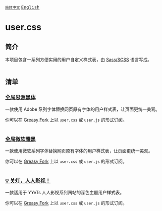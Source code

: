 [<kbd>`简体中文`</kbd>](https://github.com/francis-zhao/user.css#readme "读我")
[<kbd>English</kbd>](https://github.com/francis-zhao/user.css/blob/master/README.EN.md "Readme")

# user.css

## 简介

本项目包含一系列方便实用的用户自定义样式表，由 [Sass/SCSS](https://sass-lang.com/ "Sass: Syntactically Awesome Style Sheets") 语言写成。
<br>
<br>

## 清单

### [全局思源黑体](https://github.com/francis-zhao/user.css/tree/master/global-font-adobe)

一款使用 Adobe 系列字体替换网页原有字体的用户样式表，让页面更统一美观。

你可以在 [Greasy Fork](https://greasyfork.org/scripts/419362 "Greasy Fork") 上以 `user.css` 或 `user.js` 的形式订阅。
<br>
<br>

### [全局微软雅黑](https://github.com/francis-zhao/user.css/tree/master/global-font-microsoft)

一款使用微软系列字体替换网页原有字体的用户样式表，让页面更统一美观。

你可以在 [Greasy Fork](https://greasyfork.org/scripts/419363 "Greasy Fork") 上以 `user.css` 或 `user.js` 的形式订阅。
<br>
<br>

### [💡 关灯，人人影视！](https://github.com/francis-zhao/user.css/tree/master/theme-yyets-dark)

一款适用于 YYeTs 人人影视系列网站的深色主题用户样式表。

你可以在 [Greasy Fork](https://greasyfork.org/scripts/419366 "Greasy Fork") 上以 `user.css` 或 `user.js` 的形式订阅。
<br>
<br>
